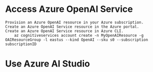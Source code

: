 # Access Azure OpenAI Service
	Provision an Azure OpenAI resource in your Azure subscription.
	Create an Azure OpenAI Service resource in the Azure portal.
	Create an Azure OpenAI Service resource in Azure CLI.
		az cognitiveservices account create -n MyOpenAIResource -g OAIResourceGroup -l eastus --kind OpenAI --sku s0 --subscription subscriptionID
  
# Use Azure AI Studio
